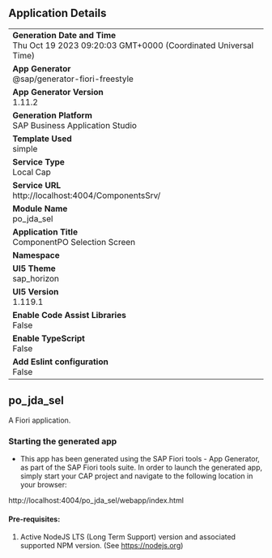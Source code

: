 ## Application Details
|               |
| ------------- |
|**Generation Date and Time**<br>Thu Oct 19 2023 09:20:03 GMT+0000 (Coordinated Universal Time)|
|**App Generator**<br>@sap/generator-fiori-freestyle|
|**App Generator Version**<br>1.11.2|
|**Generation Platform**<br>SAP Business Application Studio|
|**Template Used**<br>simple|
|**Service Type**<br>Local Cap|
|**Service URL**<br>http://localhost:4004/ComponentsSrv/
|**Module Name**<br>po_jda_sel|
|**Application Title**<br>ComponentPO Selection Screen|
|**Namespace**<br>|
|**UI5 Theme**<br>sap_horizon|
|**UI5 Version**<br>1.119.1|
|**Enable Code Assist Libraries**<br>False|
|**Enable TypeScript**<br>False|
|**Add Eslint configuration**<br>False|

## po_jda_sel

A Fiori application.

### Starting the generated app

-   This app has been generated using the SAP Fiori tools - App Generator, as part of the SAP Fiori tools suite.  In order to launch the generated app, simply start your CAP project and navigate to the following location in your browser:

http://localhost:4004/po_jda_sel/webapp/index.html

#### Pre-requisites:

1. Active NodeJS LTS (Long Term Support) version and associated supported NPM version.  (See https://nodejs.org)


